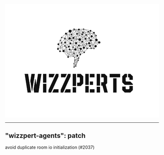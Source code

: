 ![Wizzpert Logo](wizzpert-plugins/assets/logo.png)

---
"wizzpert-agents": patch
---

avoid duplicate room io initialization (#2037)
